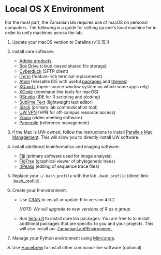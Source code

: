 # Local OS X Environment

For the most part, the Zamanian lab requires use of macOS on personal computers. The following is a guide for setting up one's local machine for in order to unify machines across the lab.

1. Update your macOS version to Catalina (v10.15.1)

2. Install core software:

    - [Adobe products](https://kb.wisc.edu/69772)
    - [Box Drive](https://www.box.com/resources/downloads/drive) (cloud-based shared file storage)
    - [Cyberduck](https://cyberduck.io/) (SFTP client)
    - [iTerm](https://iterm2.com/) (feature-rich terminal replacement)
    - [Atom](https://atom.io/) (Versatile IDE with useful [packages](https://atom.io/packages) and [themes](https://atom.io/themes))
    - [XQuartz](https://www.xquartz.org/) (open-source window system on which some apps rely)
    - [XCode](https://apps.apple.com/us/app/xcode/id497799835?mt=12) (command line tools for macOS)
    - [RStudio](https://rstudio.com/) (IDE for R scripting and plotting)
    - [Sublime Text](https://www.sublimetext.com/) (lightweight text editor)
    - [Slack](<http://www.slack.com>) (primary lab communication tool)
    - [UW VPN](https://kb.wisc.edu/helpdesk/page.php?id=90370) (VPN for off-campus resource access)
    - [Zoom](https://zoom.us/download) (video meeting software)
    - [Paperpile](https://paperpile.com/) (reference management)

3. If the Mac is UW-owned, follow the instructions to install [Parallels Mac Management](https://it.vetmed.wisc.edu/pmm-for-sccm-client-install/). This will allow you to directly install UW software.

4. Install additional bioinformatics and imaging software:

    - [Fiji](https://fiji.sc/) (primary software used for image analysis)
    - [FigTree](https://github.com/rambaut/figtree/releases) (graphical viewer of phylogenetic trees)
    - [4Peaks](https://nucleobytes.com/4peaks/index.html) (editing of sequence trace files)

5. Replace your `~/.bash_profile` with the lab `.bash_profile` (direct link: [.bash_profile](https://raw.githubusercontent.com/zamanianlab/ZamanianLabDocs/master/resources/.bash_profile)).

6. Create your R environment:
    - Use [CRAN](https://cloud.r-project.org/bin/macosx/R-4.0.2.pkg) to install or update R to version 4.0.2

      *NOTE: We will upgrade to new versions of R as a group.*

    - Run [Setup.R](https://raw.githubusercontent.com/zamanianlab/ZamanianLabDocs/master/resources/R_setup.R) to install core lab packages. You are free to to install additional packages that are specific to you and your projects. This will also install our [ZamanianLabREnvironment](https://github.com/zamanianlab/ZamanianLabREnvironment).

7. Manage your Python environment using [Miniconda](comp_conda.md).

8. Use [Homebrew](comp_homebrew.md) to install other command-line software (optional).
